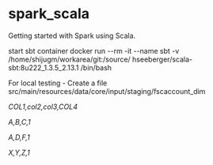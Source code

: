 # spark_scala
Getting started with Spark using Scala. 


start sbt container
docker run --rm -it --name sbt -v /home/shijugm/workarea/git:/source/ hseeberger/scala-sbt:8u222_1.3.5_2.13.1 /bin/bash




For local testing - 
Create a file src/main/resources/data/core/input/staging/fscaccount_dim

<i>
COL1,col2,col3,COL4

A,B,C,1 

A,D,F,1 

X,Y,Z,1 

</i>

